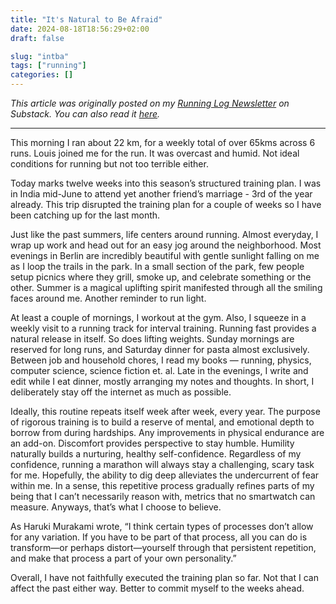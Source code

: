 ```yaml
---
title: "It's Natural to Be Afraid"
date: 2024-08-18T18:56:29+02:00
draft: false

slug: "intba"
tags: ["running"]
categories: []
---
```


*This article was originally posted on my [Running Log Newsletter](https://runnerblues.substack.com/) on Substack. You can also read it [here](https://open.substack.com/pub/runnerblues/p/its-natural-to-be-afraid?r=4vzb5&utm_campaign=post&utm_medium=web).*

----------------


This morning I ran about 22 km, for a weekly total of over 65kms across 6 runs. Louis joined me for the run. It was overcast and humid. Not ideal conditions for running but not too terrible either.

Today marks twelve weeks into this season’s structured training plan. I was in India mid-June to attend yet another friend’s marriage - 3rd of the year already. This trip disrupted the training plan for a couple of weeks so I have been catching up for the last month.

Just like the past summers, life centers around running. Almost everyday, I wrap up work and head out for an easy jog around the neighborhood. Most evenings in Berlin are incredibly beautiful with gentle sunlight falling on me as I loop the trails in the park. In a small section of the park, few people setup picnics where they grill, smoke up, and celebrate something or the other. Summer is a magical uplifting spirit manifested through all the smiling faces around me. Another reminder to run light.

At least a couple of mornings, I workout at the gym. Also, I squeeze in a weekly visit to a running track for interval training. Running fast provides a natural release in itself. So does lifting weights. Sunday mornings are reserved for long runs, and Saturday dinner for pasta almost exclusively. Between job and household chores, I read my books — running, physics, computer science, science fiction et. al. Late in the evenings, I write and edit while I eat dinner, mostly arranging my notes and thoughts. In short, I deliberately stay off the internet as much as possible.

Ideally, this routine repeats itself week after week, every year. The purpose of rigorous training is to build a reserve of mental, and emotional depth to borrow from during hardships. Any improvements in physical endurance are an add-on. Discomfort provides perspective to stay humble. Humility naturally builds a nurturing, healthy self-confidence. Regardless of my confidence, running a marathon will always stay a challenging, scary task for me. Hopefully, the ability to dig deep alleviates the undercurrent of fear within me. In a sense, this repetitive process gradually refines parts of my being that I can’t necessarily reason with, metrics that no smartwatch can measure. Anyways, that’s what I choose to believe.

As Haruki Murakami wrote, “I think certain types of processes don’t allow for any variation. If you have to be part of that process, all you can do is transform—or perhaps distort—yourself through that persistent repetition, and make that process a part of your own personality.”

Overall, I have not faithfully executed the training plan so far. Not that I can affect the past either way. Better to commit myself to the weeks ahead.
